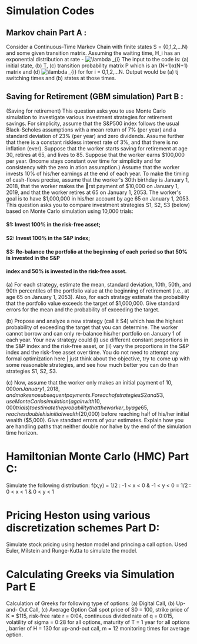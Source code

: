 # Simulation Codes

## Markov chain Part A : 
Consider a Continuous-Time Markov Chain with finite states S = {0,1,2,...N) and some given transition matrix. Assuming the waiting time, 
H_i has an exponential distribution at rate - <img src="https://latex.codecogs.com/gif.latex?\lambda&space;_{i}" title="\lambda _{i}" />  The input to the code is: (a) initial state, (b)
T, (c) transition probability matrix P which is an (N+1)x(N+1) matrix and (d) <img src="https://latex.codecogs.com/gif.latex?\lambda&space;_{i}" title="\lambda _{i}" /> for  for i = 0,1,2,...N. 
Output would be (a) tj switching times and (b) states at those times.

## Saving for Retirement (GBM simulation) Part B :
(Saving for retirement) This question asks you to use Monte Carlo simulation to investigate various
investment strategies for retirement savings. For simplicity, assume that the S&P500 index follows
the usual Black-Scholes assumptions with a mean return of 7% (per year) and a standard deviation
of 23% (per year) and zero dividends. Assume further that there is a constant riskless interest rate
of 3%, and that there is no inflation (ever).
Suppose that the worker starts saving for retirement at age 30, retires at 65, and lives to 85.
Suppose that the worker earns $100,000 per year. (Income stays constant over time for simplicity
and for consistency with the zero in ation assumption.) Assume that the worker invests 10% of
his/her earnings at the end of each year. To make the timing of cash-flows precise, assume that
the worker's 30th birthday is January 1, 2018, that the worker makes the rst payment of $10,000
on January 1, 2019, and that the worker retires at 65 on January 1, 2053. The worker's goal is to
have $1,000,000 in his/her account by age 65 on January 1, 2053.
This question asks you to compare investment strategies S1, S2, S3 (below) based on Monte
Carlo simulation using 10,000 trials:
####  S1: Invest 100% in the risk-free asset;
####  S2: Invest 100% in the S&P index;
####  S3: Re-balance the portfolio at the beginning of each period so that 50% is invested in the S&P
####  index and 50% is invested in the risk-free asset.
(a) For each strategy, estimate the mean, standard deviation, 10th, 50th, and 90th percentiles
of the portfolio value at the beginning of retirement (i.e., at age 65 on January 1, 2053).
Also, for each strategy estimate the probability that the portfolio value exceeds the target of
$1,000,000. Give standard errors for the mean and the probability of exceeding the target.

(b) Propose and analyze a new strategy (call it S4) which has the highest probability of exceeding
the target that you can determine. The worker cannot borrow and can only re-balance his/her
portfolio on January 1 of each year. Your new strategy could (i) use different constant
proportions in the S&P index and the risk-free asset, or (ii) vary the proportions in the S&P
index and the risk-free asset over time. You do not need to attempt any formal optimization
here | just think about the objective, try to come up with some reasonable strategies, and
see how much better you can do than strategies S1, S2, S3.

(c) Now, assume that the worker only makes an initial payment of $10,000 on January 1, 2018, and
makes no subsequent payments. For each of strategies S2 and S3, use Monte Carlo simulation
(again with 10,000 trials) to estimate the probability that the worker, by age 65, reaches
double his initial wealth ($20,000) before reaching half of his/her initial wealth ($5,000). Give
standard errors of your estimates. Explain how you are handling paths that neither double
nor halve by the end of the simulation time horizon.


# Hamiltonian Monte Carlo (HMC) Part C:
Simulate the following distribution:
f(x,y) = 1/2 : -1 < x < 0  & -1 < y < 0
       = 1/2 :  0 < x < 1 & 0 < y < 1

# Pricing Heston using various discretization schemes Part D:
Simulate stock pricing using heston model and princing a call option. 
Used Euler, Milstein and Runge-Kutta to simulate the model.

# Calculating Greeks via Simulation Part E
Calculation of Greeks for following type of options:
(a) Digital Call, (b) Up-and-
Out Call, (c) Average Option Call
spot price of S0 = 100, strike price of K = $115, risk-free rate
r = 0:04, continuous divided rate of q = 0:015, volatility of sigma = 0:28 for all options, maturity of T = 1 year for all options , barrier of H = 130 for up-and-out call, m = 12 monitoring times for average option.
